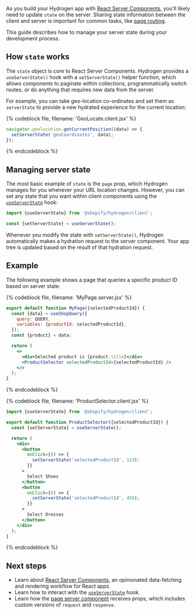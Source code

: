 As you build your Hydrogen app with [React Server Components](/api/hydrogen/framework/react-server-components), you'll likely need to update `state` on the server. Sharing state information between the client and server is important for common tasks, like [page routing](/api/hydrogen/framework/react-server-components#sharing-state-between-client-and-server).

This guide describes how to manage your server state during your development process.

## How `state` works

The `state` object is core to React Server Components. Hydrogen provides a `useServerState()` hook with a `setServerState()` helper function, which allows components to paginate within collections, programmatically switch routes, or do anything that requires new data from the server.

For example, you can take geo-location co-ordinates and set them as `serverState` to provide a new hydrated experience for the current location:

{% codeblock file, filename: 'GeoLocate.client.jsx' %}
```js
navigator.geolocation.getCurrentPosition((data) => {
  setServerState('geoCoordinates', data);
});
```
{% endcodeblock %}

## Managing server state

The most basic example of `state` is the `page` prop, which Hydrogen manages for you whenever your URL location changes. However, you can set any state that you want within client components using the [`useServerState`](/api/hydrogen/hooks/global/useserverstate) hook:

```js
import {useServerState} from '@shopify/hydrogen/client';

const {setServerState} = useServerState();
```

Whenever you modify the state with `setServerState()`, Hydrogen automatically makes a hydration request to the server component. Your app tree is updated based on the result of that hydration request.

## Example

The following example shows a page that queries a specific product ID based on server state:

{% codeblock file, filename: 'MyPage.server.jsx' %}
```jsx
export default function MyPage({selectedProductId}) {
  const {data} = useShopQuery({
    query: QUERY,
    variables: {productId: selectedProductId},
  });
  const {product} = data;

  return (
    <>
      <div>Selected product is {product.title}</div>
      <ProductSelector selectedProductId={selectedProductId} />
    </>
  );
}
```
{% endcodeblock %}

{% codeblock file, filename: 'ProductSelector.client.jsx' %}
```jsx
import {useServerState} from '@shopify/hydrogen/client';

export default function ProductSelector({selectedProductId}) {
  const {setServerState} = useServerState();

  return (
    <div>
      <button
        onClick={() => {
          setServerState('selectedProductId', 123);
        }}
      >
        Select Shoes
      </button>
      <button
        onClick={() => {
          setServerState('selectedProductId', 456);
        }}
      >
        Select Dresses
      </button>
    </div>
  );
}
```
{% endcodeblock %}

## Next steps

- Learn about [React Server Components](/api/hydrogen/framework/react-server-components), an opinionated data-fetching and rendering workflow for React apps.
- Learn how to interact with the [`useServerState`](/api/hydrogen/hooks/global/useserverstate) hook.
- Learn how the [page server component](/api/hydrogen/framework/pages) receives props, which includes custom versions of `request` and `response`.
